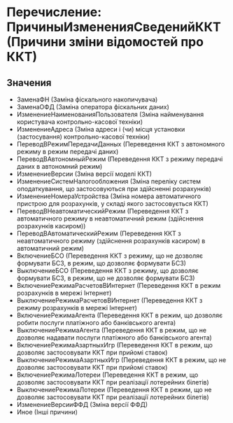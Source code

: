 ﻿# Перечисление: ПричиныИзмененияСведенийККТ (Причини зміни відомостей про ККТ)

## Значения

- ЗаменаФН (Заміна фіскального накопичувача)
- ЗаменаОФД (Заміна оператора фіскальних даних)
- ИзменениеНаименованияПользователя (Зміна найменування користувача контрольно-касової техніки)
- ИзменениеАдреса (Зміна адреси і (чи) місця установки (застосування) контрольно-касової техніки)
- ПереводВРежимПередачиДанных (Переведення ККТ з автономного режиму в режим передачі даних)
- ПереводВАвтономныйРежим (Переведення ККТ з режиму передачі даних в автономний режим)
- ИзменениеВерсии (Зміна версії моделі ККТ)
- ИзменениеСистемНалогообложения (Зміна переліку систем оподаткування, що застосовуються при здійсненні розрахунків)
- ИзменениеНомераУстройства (Зміна номера автоматичного пристрою для розрахунків, у складі якого застосовується ККТ)
- ПереводВНеавтоматическийРежим (Переведення ККТ з автоматичного режиму в неавтоматичний режим (здійснення розрахунків касиром))
- ПереводВАвтоматическийРежим (Переведення ККТ з неавтоматичного режиму (здійснення розрахунків касиром) в автоматичний режим)
- ВключениеБСО (Переведення ККТ з режиму, що не дозволяє формувати БСЗ, в режим, що дозволяє формувати БСЗ)
- ВыключениеБСО (Переведення ККТ з режиму, що дозволяє формувати БСЗ, в режим, що не дозволяє формувати БСЗ)
- ВключениеРежимаРасчетовВИнтернет (Переведення ККТ в режим розрахунків в мережі Інтернет)
- ВыключениеРежимаРасчетовВИнтернет (Переведення ККТ з режиму розрахунків в мережі Інтернет)
- ВключениеРежимаАгента (Переведення ККТ в режим, що дозволяє робити послуги платіжного або банківського агента)
- ВыключениеРежимаАгента (Переведення ККТ в режим, що не дозволяє надавати послуги платіжного або банківського агента)
- ВключениеРежимаАзартныхИгр (Переведення ККТ в режим, що дозволяє застосовувати ККТ при прийомі ставок)
- ВыключениеРежимаАзартныхИгр (Переведення ККТ в режим, що не дозволяє застосовувати ККТ при прийомі ставок)
- ВключениеРежимаЛотереи (Переведення ККТ в режим, що дозволяє застосовувати ККТ при реалізації лотерейних білетів)
- ВыключениеРежимаЛотереи (Переведення ККТ в режим, що не дозволяє застосовувати ККТ при реалізації лотерейних білетів)
- ИзменениеВерсииФФД (Зміна версії ФФД)
- Иное (Інші причини)

